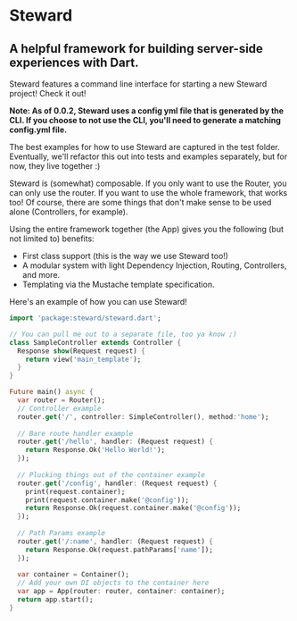 # Steward
## A helpful framework for building server-side experiences with Dart.

Steward features a command line interface for starting a new Steward project! Check it out!

**Note: As of 0.0.2, Steward uses a config yml file that is generated by the CLI. If you choose to not use the CLI, you'll need to generate a matching config.yml file.**

The best examples for how to use Steward are captured in the test folder. Eventually, we'll refactor this out into tests and examples separately, but for now, they live together :)

Steward is (somewhat) composable. If you only want to use the Router, you can only use the router. If you want to use the whole framework, that works too! Of course, there are some things that don't make sense to be used alone (Controllers, for example).

Using the entire framework together (the App) gives you the following (but not limited to) benefits:
- First class support (this is the way we use Steward too!)
- A modular system with light Dependency Injection, Routing, Controllers, and more.
- Templating via the Mustache template specification.

Here's an example of how you can use Steward!

```dart
import 'package:steward/steward.dart';

// You can pull me out to a separate file, too ya know ;)
class SampleController extends Controller {
  Response show(Request request) {
    return view('main_template');
  }
}

Future main() async {
  var router = Router();
  // Controller example
  router.get('/', controller: SimpleController(), method:'home');
  
  // Bare route handler example
  router.get('/hello', handler: (Request request) {
    return Response.Ok('Hello World!');
  });
  
  // Plucking things out of the container example
  router.get('/config', handler: (Request request) {
    print(request.container);
    print(request.container.make('@config'));
    return Response.Ok(request.container.make('@config'));
  });
  
  // Path Params example
  router.get('/:name', handler: (Request request) {
    return Response.Ok(request.pathParams['name']);
  });
  
  var container = Container();
  // Add your own DI objects to the container here
  var app = App(router: router, container: container);
  return app.start();
}
```
